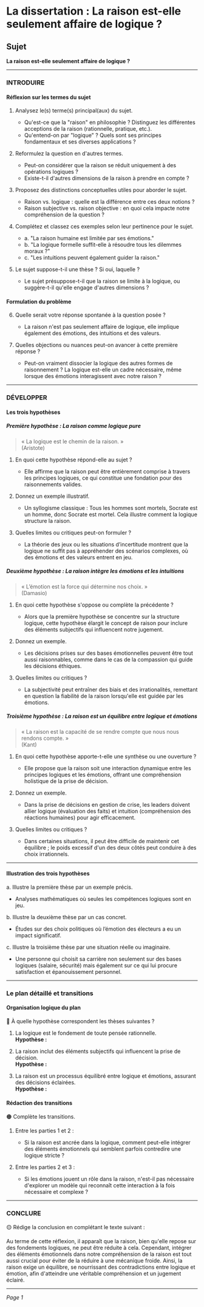 # La dissertation : La raison est-elle seulement affaire de logique ?

## Sujet
**La raison est-elle seulement affaire de logique ?**

---

### INTRODUIRE

#### Réflexion sur les termes du sujet

1. Analysez le(s) terme(s) principal(aux) du sujet. 
   - Qu'est-ce que la "raison" en philosophie ? Distinguez les différentes acceptions de la raison (rationnelle, pratique, etc.).
   - Qu'entend-on par "logique" ? Quels sont ses principes fondamentaux et ses diverses applications ?
   
2. Reformulez la question en d'autres termes. 
   - Peut-on considérer que la raison se réduit uniquement à des opérations logiques ? 
   - Existe-t-il d'autres dimensions de la raison à prendre en compte ?

3. Proposez des distinctions conceptuelles utiles pour aborder le sujet. 
   - Raison vs. logique : quelle est la différence entre ces deux notions ? 
   - Raison subjective vs. raison objective : en quoi cela impacte notre compréhension de la question ?

4. Complétez et classez ces exemples selon leur pertinence pour le sujet. 
   - a. "La raison humaine est limitée par ses émotions."
   - b. "La logique formelle suffit-elle à résoudre tous les dilemmes moraux ?"
   - c. "Les intuitions peuvent également guider la raison."

5. Le sujet suppose-t-il une thèse ? Si oui, laquelle ? 
   - Le sujet présuppose-t-il que la raison se limite à la logique, ou suggère-t-il qu'elle engage d'autres dimensions ?

#### Formulation du problème

6. Quelle serait votre réponse spontanée à la question posée ?
   - La raison n'est pas seulement affaire de logique, elle implique également des émotions, des intuitions et des valeurs.

7. Quelles objections ou nuances peut-on avancer à cette première réponse ?
   - Peut-on vraiment dissocier la logique des autres formes de raisonnement ? La logique est-elle un cadre nécessaire, même lorsque des émotions interagissent avec notre raison ?

---

### DÉVELOPPER

#### Les trois hypothèses

##### Première hypothèse : La raison comme logique pure

> « La logique est le chemin de la raison. »  
> (Aristote)

1. En quoi cette hypothèse répond-elle au sujet ?
   - Elle affirme que la raison peut être entièrement comprise à travers les principes logiques, ce qui constitue une fondation pour des raisonnements valides.

2. Donnez un exemple illustratif.
   - Un syllogisme classique : Tous les hommes sont mortels, Socrate est un homme, donc Socrate est mortel. Cela illustre comment la logique structure la raison.

3. Quelles limites ou critiques peut-on formuler ?
   - La théorie des jeux ou les situations d’incertitude montrent que la logique ne suffit pas à appréhender des scénarios complexes, où des émotions et des valeurs entrent en jeu.

##### Deuxième hypothèse : La raison intègre les émotions et les intuitions

> « L’émotion est la force qui détermine nos choix. »  
> (Damasio)

1. En quoi cette hypothèse s'oppose ou complète la précédente ?
   - Alors que la première hypothèse se concentre sur la structure logique, cette hypothèse élargit le concept de raison pour inclure des éléments subjectifs qui influencent notre jugement.

2. Donnez un exemple.
   - Les décisions prises sur des bases émotionnelles peuvent être tout aussi raisonnables, comme dans le cas de la compassion qui guide les décisions éthiques.

3. Quelles limites ou critiques ?
   - La subjectivité peut entraîner des biais et des irrationalités, remettant en question la fiabilité de la raison lorsqu'elle est guidée par les émotions.

##### Troisième hypothèse : La raison est un équilibre entre logique et émotions

> « La raison est la capacité de se rendre compte que nous nous rendons compte. »  
> (Kant)

1. En quoi cette hypothèse apporte-t-elle une synthèse ou une ouverture ?
   - Elle propose que la raison soit une interaction dynamique entre les principes logiques et les émotions, offrant une compréhension holistique de la prise de décision.

2. Donnez un exemple.
   - Dans la prise de décisions en gestion de crise, les leaders doivent allier logique (évaluation des faits) et intuition (compréhension des réactions humaines) pour agir efficacement.

3. Quelles limites ou critiques ?
   - Dans certaines situations, il peut être difficile de maintenir cet équilibre ; le poids excessif d'un des deux côtés peut conduire à des choix irrationnels.

---

#### Illustration des trois hypothèses

a. Illustre la première thèse par un exemple précis.  
   - Analyses mathématiques où seules les compétences logiques sont en jeu.

b. Illustre la deuxième thèse par un cas concret.  
   - Études sur des choix politiques où l’émotion des électeurs a eu un impact significatif.

c. Illustre la troisième thèse par une situation réelle ou imaginaire.  
   - Une personne qui choisit sa carrière non seulement sur des bases logiques (salaire, sécurité) mais également sur ce qui lui procure satisfaction et épanouissement personnel.

---

### Le plan détaillé et transitions

#### Organisation logique du plan

🔴 À quelle hypothèse correspondent les thèses suivantes ?

1. La logique est le fondement de toute pensée rationnelle.  
   **Hypothèse :**

2. La raison inclut des éléments subjectifs qui influencent la prise de décision.  
   **Hypothèse :**

3. La raison est un processus équilibré entre logique et émotions, assurant des décisions éclairées.  
   **Hypothèse :**

#### Rédaction des transitions

🟠 Complète les transitions.

1. Entre les parties 1 et 2 :  
   - Si la raison est ancrée dans la logique, comment peut-elle intégrer des éléments émotionnels qui semblent parfois contredire une logique stricte ?

2. Entre les parties 2 et 3 :  
   - Si les émotions jouent un rôle dans la raison, n'est-il pas nécessaire d'explorer un modèle qui reconnaît cette interaction à la fois nécessaire et complexe ?

---

### CONCLURE

🟡 Rédige la conclusion en complétant le texte suivant :

Au terme de cette réflexion, il apparaît que la raison, bien qu'elle repose sur des fondements logiques, ne peut être réduite à cela. Cependant, intégrer des éléments émotionnels dans notre compréhension de la raison est tout aussi crucial pour éviter de la réduire à une mécanique froide. Ainsi, la raison exige un équilibre, se nourrissant des contradictions entre logique et émotion, afin d'atteindre une véritable compréhension et un jugement éclairé.

--- 

*Page 1*